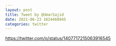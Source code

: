 ```yaml
--- 
layout: post 
title: Tweet by @UmarSajid 
date: 2021-06-23 1624460945 
categories: twitter 
--- 
```

https://twitter.com/o/status/1407717215063916545